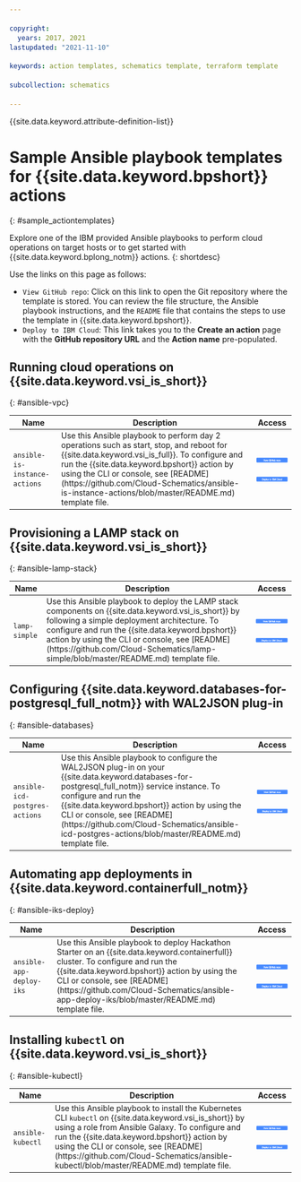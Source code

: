 ```yaml
---

copyright:
  years: 2017, 2021
lastupdated: "2021-11-10"

keywords: action templates, schematics template, terraform template

subcollection: schematics

---
```



{{site.data.keyword.attribute-definition-list}}


# Sample Ansible playbook templates for {{site.data.keyword.bpshort}} actions
{: #sample_actiontemplates}

Explore one of the IBM provided Ansible playbooks to perform cloud operations on target hosts or to get started with {{site.data.keyword.bplong_notm}} actions.
{: shortdesc}

Use the links on this page as follows: 
- `View GitHub repo`: Click on this link to open the Git repository where the template is stored. You can review the file structure, the Ansible playbook instructions, and the `README` file that contains the steps to use the template in {{site.data.keyword.bpshort}}.
- `Deploy to IBM Cloud`: This link takes you to the **Create an action** page with the **GitHub repository URL** and the **Action name** pre-populated.  


## Running cloud operations on {{site.data.keyword.vsi_is_short}}
{: #ansible-vpc}

 <table>
  <thead>
    <th>Name</th>
    <th>Description</th>
    <th>Access</th>
    </thead>
    <tbody>
        <tr>
        <td><code>ansible-is-instance-actions</code></td>
        <td>Use this Ansible playbook to perform day 2 operations such as start, stop, and reboot for {{site.data.keyword.vsi_is_full}}. To configure and run the {{site.data.keyword.bpshort}} action by using the CLI or console, see [README](https://github.com/Cloud-Schematics/ansible-is-instance-actions/blob/master/README.md) template file. </td>
        <td> <img src="images/viewgithubrepo.png" alt="View GitHub repository" usemap="#viewgithubimage_map1">
<map name="viewgithubimage_map1">
    <area alt="View GitHub repo" title="View GitHub repo" href="https://github.com/Cloud-Schematics/ansible-is-instance-actions" target="_blank" coords="3,1,140,20" shape="rect">
</map><br><br><img usemap="#deploybutton_map1" alt="Auto deployment button" src="images/autodeploy_button.png"><map name="deploybutton_map1" alt="This image leads to create an action.">
    <area alt="Deploy to IBM Cloud" title="Deploy to IBM Cloud" href="https://cloud.ibm.com/schematics/actions/create?name=ansible-is-instance-actions&url=https://github.com/Cloud-Schematics/ansible-is-instance-actions" target="_blank" coords="1,3,139,20" shape="rect">
</map></td>
    </tr>
    </tbody>
    </table>


## Provisioning a LAMP stack on {{site.data.keyword.vsi_is_short}}
{: #ansible-lamp-stack}

<table>
    <thead>
    <th>Name</th>
    <th>Description</th>
    <th>Access</th>
    </thead>
    <tbody>
        <tr>
        <td><code>lamp-simple</code></td>
        <td>Use this Ansible playbook to deploy the LAMP stack components on {{site.data.keyword.vsi_is_short}} by following a simple deployment architecture. To configure and run the {{site.data.keyword.bpshort}} action by using the CLI or console, see [README](https://github.com/Cloud-Schematics/lamp-simple/blob/master/README.md) template file. </td>
        <td> <img src="images/viewgithubrepo.png"  alt="View GitHub repository" usemap="#viewgithubimage_map2">
<map name="viewgithubimage_map2">
    <area alt="View GitHub repo" title="View GitHub repo" href="https://github.com/Cloud-Schematics/lamp-simple" target="_blank" coords="3,1,140,20"  shape="rect">
</map><br><br><img usemap="#deploybutton_map2" alt="Auto deployment button"  src="images/autodeploy_button.png"><map name="deploybutton_map2" alt="This image leads to create an action.">
    <area alt="Deploy to IBM Cloud" title="Deploy to IBM Cloud" href="https://cloud.ibm.com/schematics/actions/create?name=lamp-simple&url=https://github.com/Cloud-Schematics/lamp-simple" target="_blank" coords="1,3,139,20"  shape="rect"></map></td>
    </tr>
    </tbody>
    </table>


## Configuring {{site.data.keyword.databases-for-postgresql_full_notm}} with WAL2JSON plug-in
{: #ansible-databases}

<table>
    <thead>
    <th>Name</th>
    <th>Description</th>
    <th>Access</th>
    </thead>
    <tbody>
        <tr>
        <td><code>ansible-icd-postgres-actions</code></td>
        <td>Use this Ansible playbook to configure the WAL2JSON plug-in on your {{site.data.keyword.databases-for-postgresql_full_notm}} service instance. To configure and run the {{site.data.keyword.bpshort}} action by using the CLI or console, see [README](https://github.com/Cloud-Schematics/ansible-icd-postgres-actions/blob/master/README.md) template file.</td>
        <td> <img src="images/viewgithubrepo.png"  alt="View GitHub repository" usemap="#viewgithubimage_map3">
<map name="viewgithubimage_map3">
    <area alt="View GitHub repo" title="View GitHub repo" href="https://github.com/Cloud-Schematics/ansible-icd-postgres-actions" target="_blank" coords="3,1,140,20"  shape="rect">
</map><br><br><img usemap="#deploybutton_map3" alt="Auto deployment button" src="images/autodeploy_button.png"><map name="deploybutton_map3" alt="This image leads to create an action.">
    <area alt="Deploy to IBM Cloud" title="Deploy to IBM Cloud" href="https://cloud.ibm.com/schematics/actions/create?name=ansible-icd-postgres-actions&url=https://github.com/Cloud-Schematics/ansible-icd-postgres-actions" target="_blank" coords="1,3,139,20" shape="rect"></map></td>
    </tr>
    </tbody>
    </table>


## Automating app deployments in {{site.data.keyword.containerfull_notm}}
{: #ansible-iks-deploy}

<table>
    <thead>
    <th>Name</th>
    <th>Description</th>
    <th>Access</th>
    </thead>
    <tbody>
        <tr>
        <td><code>ansible-app-deploy-iks</code></td>
        <td>Use this Ansible playbook to deploy Hackathon Starter on an {{site.data.keyword.containerfull}} cluster. To configure and run the {{site.data.keyword.bpshort}} action by using the CLI or console, see [README](https://github.com/Cloud-Schematics/ansible-app-deploy-iks/blob/master/README.md) template file.</td>
        <td><img src="images/viewgithubrepo.png"  alt="View GitHub repository" usemap="#viewgithubimage_map4">
<map name="viewgithubimage_map4">
    <area alt="View GitHub repo" title="View GitHub repo" href="https://github.com/Cloud-Schematics/ansible-app-deploy-iks" target="_blank" coords="3,1,140,20"  shape="rect">
</map><br><br><img usemap="#deploybutton_map4" alt="Auto deployment button" src="images/autodeploy_button.png"><map name="deploybutton_map4" alt="This image leads to create an action.">
    <area alt="Deploy to IBM Cloud" title="Deploy to IBM Cloud" href="https://cloud.ibm.com/schematics/actions/create?name=ansible-app-deploy-iks&url=https://github.com/Cloud-Schematics/ansible-app-deploy-iks" target="_blank" coords="1,3,139,20" shape="rect"></map></td>
    </tr>
    </tbody>
    </table>

## Installing `kubectl` on {{site.data.keyword.vsi_is_short}}
{: #ansible-kubectl}

<table>
    <thead>
    <th>Name</th>
    <th>Description</th>
    <th>Access</th>
    </thead>
    <tbody>
    </tr>
        <tr>
        <td><code>ansible-kubectl</code></td>
        <td>Use this Ansible playbook to install the Kubernetes CLI <code>kubectl</code> on {{site.data.keyword.vsi_is_short}} by using a role from Ansible Galaxy. To configure and run the {{site.data.keyword.bpshort}} action by using the CLI or console, see [README](https://github.com/Cloud-Schematics/ansible-kubectl/blob/master/README.md) template file. </td>
        <td> <img src="images/viewgithubrepo.png"  alt="View GitHub repository" usemap="#viewgithubimage_map5">
<map name="viewgithubimage_map5">
    <area alt="View GitHub repo" title="View GitHub repo" href="https://github.com/Cloud-Schematics/ansible-kubectl" target="_blank" coords="3,1,140,20" shape="rect">
</map><br><br><img usemap="#deploybutton_map5" alt="Auto deployment button" src="images/autodeploy_button.png"><map name="deploybutton_map5" alt="This image leads to create an action.">
    <area alt="Deploy to IBM Cloud" title="Deploy to IBM Cloud" href="https://cloud.ibm.com/schematics/actions/create?name=ansible-kubectl&url=https://github.com/Cloud-Schematics/ansible-kubectl" target="_blank" coords="1,3,139,20"  shape="rect"></map></td>
    </tr>
    </tbody>
    </table>



